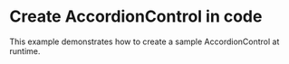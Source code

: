 # Create AccordionControl in code


This example demonstrates how to create a sample AccordionControl at runtime.

<br/>


